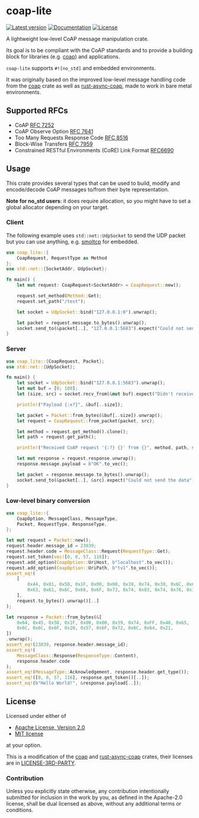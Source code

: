 # coap-lite
[![Latest version](https://img.shields.io/crates/v/coap-lite)](https://crates.io/crates/coap-lite)
[![Documentation](https://docs.rs/coap-lite/badge.svg)](https://docs.rs/coap-lite)
[![License](https://img.shields.io/crates/l/coap-lite)](https://github.com/martindisch/coap-lite#license)

<!-- cargo-sync-readme start -->

A lightweight low-level CoAP message manipulation crate.

Its goal is to be compliant with the CoAP standards and to provide a
building block for libraries (e.g.
[coap](https://github.com/Covertness/coap-rs)) and applications.

`coap-lite` supports `#![no_std]` and embedded environments.

It was originally based on the improved low-level message handling code
from the [coap] crate as well as [rust-async-coap], made to work in bare
metal environments.

## Supported RFCs

- CoAP [RFC 7252](https://tools.ietf.org/html/rfc7252)
- CoAP Observe Option [RFC 7641](https://tools.ietf.org/html/rfc7641)
- Too Many Requests Response Code [RFC 8516](https://tools.ietf.org/html/rfc8516)
- Block-Wise Transfers [RFC 7959](https://tools.ietf.org/html/rfc7959)
- Constrained RESTful Environments (CoRE) Link Format
  [RFC6690](https://tools.ietf.org/html/rfc6690#:~:text=well-known%2Fcore)

## Usage

This crate provides several types that can be used to build, modify and
encode/decode CoAP messages to/from their byte representation.

**Note for no_std users**: it does require allocation, so you might have to
set a global allocator depending on your target.

### Client

The following example uses `std::net::UdpSocket` to send the UDP packet but
you can use anything, e.g. [smoltcp](https://github.com/smoltcp-rs/smoltcp)
for embedded.

```rust
use coap_lite::{
    CoapRequest, RequestType as Method
};
use std::net::{SocketAddr, UdpSocket};

fn main() {
    let mut request: CoapRequest<SocketAddr> = CoapRequest::new();

    request.set_method(Method::Get);
    request.set_path("/test");

    let socket = UdpSocket::bind("127.0.0.1:0").unwrap();

    let packet = request.message.to_bytes().unwrap();
    socket.send_to(&packet[..], "127.0.0.1:5683").expect("Could not send the data");
}
```

### Server

```rust
use coap_lite::{CoapRequest, Packet};
use std::net::{UdpSocket};

fn main() {
    let socket = UdpSocket::bind("127.0.0.1:5683").unwrap();
    let mut buf = [0; 100];
    let (size, src) = socket.recv_from(&mut buf).expect("Didn't receive data");

    println!("Payload {:x?}", &buf[..size]);

    let packet = Packet::from_bytes(&buf[..size]).unwrap();
    let request = CoapRequest::from_packet(packet, src);

    let method = request.get_method().clone();
    let path = request.get_path();

    println!("Received CoAP request '{:?} {}' from {}", method, path, src);

    let mut response = request.response.unwrap();
    response.message.payload = b"OK".to_vec();

    let packet = response.message.to_bytes().unwrap();
    socket.send_to(&packet[..], &src).expect("Could not send the data");
}
```

### Low-level binary conversion

```rust
use coap_lite::{
    CoapOption, MessageClass, MessageType,
    Packet, RequestType, ResponseType,
};

let mut request = Packet::new();
request.header.message_id = 23839;
request.header.code = MessageClass::Request(RequestType::Get);
request.set_token(vec![0, 0, 57, 116]);
request.add_option(CoapOption::UriHost, b"localhost".to_vec());
request.add_option(CoapOption::UriPath, b"tv1".to_vec());
assert_eq!(
    [
        0x44, 0x01, 0x5D, 0x1F, 0x00, 0x00, 0x39, 0x74, 0x39, 0x6C, 0x6F,
        0x63, 0x61, 0x6C, 0x68, 0x6F, 0x73, 0x74, 0x83, 0x74, 0x76, 0x31,
    ],
    request.to_bytes().unwrap()[..]
);

let response = Packet::from_bytes(&[
    0x64, 0x45, 0x5D, 0x1F, 0x00, 0x00, 0x39, 0x74, 0xFF, 0x48, 0x65,
    0x6C, 0x6C, 0x6F, 0x20, 0x57, 0x6F, 0x72, 0x6C, 0x64, 0x21,
])
.unwrap();
assert_eq!(23839, response.header.message_id);
assert_eq!(
    MessageClass::Response(ResponseType::Content),
    response.header.code
);
assert_eq!(MessageType::Acknowledgement, response.header.get_type());
assert_eq!([0, 0, 57, 116], response.get_token()[..]);
assert_eq!(b"Hello World!", &response.payload[..]);
```

[coap]: https://github.com/covertness/coap-rs
[rust-async-coap]: https://github.com/google/rust-async-coap

<!-- cargo-sync-readme end -->

## License
Licensed under either of

 * [Apache License, Version 2.0](LICENSE-APACHE)
 * [MIT license](LICENSE-MIT)

at your option.

This is a modification of the [coap](https://github.com/covertness/coap-rs)
and [rust-async-coap](https://github.com/google/rust-async-coap) crates, their
licenses are in [LICENSE-3RD-PARTY](LICENSE-3RD-PARTY).

### Contribution

Unless you explicitly state otherwise, any contribution intentionally submitted
for inclusion in the work by you, as defined in the Apache-2.0 license, shall
be dual licensed as above, without any additional terms or conditions.
